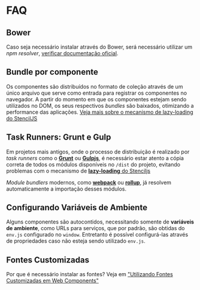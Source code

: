 # FAQ

## Bower

Caso seja necessário instalar através do Bower, será necessário utilizar um _npm resolver_, [verificar documentação oficial](https://www.npmjs.com/package/bower-npm-resolver).

## Bundle por componente

Os componentes são distribuídos no formato de coleção através de um único arquivo que serve como entrada para registrar os componentes no navegador. A partir do momento em que os componentes estejam sendo utilizados no DOM, os seus respectivos _bundles_ são baixados, otimizando a performance das aplicações. [Veja mais sobre o mecanismo de lazy-loading do StencilJS](https://stenciljs.com/blog/how-lazy-loading-web-components-work)

## Task Runners: Grunt e Gulp

Em projetos mais antigos, onde o processo de distribuição é realizado por _task runners_ como o [**Grunt**](https://gruntjs.com/) ou [**Gulpjs**](https://gulpjs.com/), é necessário estar atento a cópia correta de todos os módulos disponíveis no `/dist` do projeto, evitando problemas com o mecanismo de [**lazy-loading** do Stenciljs](https://stenciljs.com/blog/how-lazy-loading-web-components-work)

*Module bundlers* modernos, como [**webpack**](https://webpack.js.org/) ou [**rollup**](https://rollupjs.org/), já resolvem automaticamente a importação desses módulos.

## Configurando Variáveis de Ambiente

Alguns componentes são autocontidos, necessitando somente de **variáveis de ambiente**, como URLs para serviços, que por padrão, são obtidas do `env.js` configurado no `window`. Entretanto é possível configurá-las através de propriedades caso não esteja sendo utilizado `env.js`.

## Fontes Customizadas

Por que é necessário instalar as fontes? Veja em ["Utilizando Fontes Customizadas em Web Components"](./fontes-customizadas.md)


